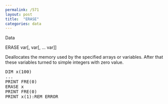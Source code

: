 ```yaml
---
permalink: /571
layout: post
title:  "ERASE"
categories: data
---
```

Data

ERASE var[, var[, ... var]]

Deallocates the memory used by the specified arrays or variables. After that these variables turned to simple integers with zero value.


<pre>DIM x(100)
...
PRINT FRE(0)
ERASE x
PRINT FRE(0)
PRINT x(1):REM ERROR

